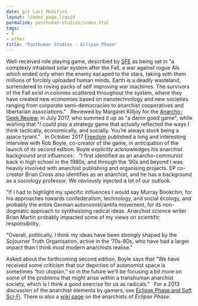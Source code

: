 ```yaml
---
date: git Last Modified
layout: libdoc_page.liquid
permalink: posthuman-studios/index.html
tags:
- E
- other
title: "Posthuman Studios - Eclipse Phase"
---
```


Well-received role  playing game, described by <a href="http://www.sf-encyclopedia.com/entry/eclipse_phase">SFE</a> as being set in "a complexly inhabited solar system after the Fall, a war  against rogue AIs which ended only when the enemy escaped to the stars, taking  with them millions of forcibly uploaded human minds. Earth is a deadly  wasteland, surrendered to roving packs of self improving war machines. The  survivors of the Fall exist in colonies scattered throughout the system, where  they have created new economies based on nanotechnology and new societies  ranging from corporate semi-democracies to anarchist cooperatives and  libertarian associations."
 
Reviewed by Margaret  Killjoy for the <a href="http://www.anarchogeekreview.com/video-games/endless-space-and-why-cant-we-have-anarchist-strategy-games">Anarcho-Geek Review</a>, in July 2017, who summed it up as "a damn good game",  while wishing that "I could play a strategy game that actually reflected the ways I think  tactically, economically, and socially. You’re always stuck being a space  tyrant."
 
In October 2017 <a href="https://freedomnews.org.uk/interview-eclipse-phase-the-anarchist-rpg/">Freedom</a> published a long and interesting interview with Rob Boyle, co-creator of the game, in  anticipation of the launch of its second edition. Boyle explicitly acknowledges  his anarchist background and influences:
 
"I first identified as an anarcho-communist back  in high school in the 1980s, and through the ’90s and beyond I was heavily  involved with anarchist publishing and organising projects. EP co-creator Brian  Cross also identifies as an anarchist, and he has a background as a sociology  professor. We obviously injected a lot of our outlook.

"If I had to highlight my specific influences I  would say Murray Bookchin, for his approaches towards confederalism, technology,  and social ecology, and probably the entire German autonomist/antifa movement,  for its non-dogmatic approach to synthesising radical ideas. Anarchist science  writer Brian Martin probably impacted some of my views on scientific  responsibility.

"Overall, politically, I think my ideas have been  strongly shaped by the Sojourner Truth Organisation, active in the ’70s-80s, who  have had a larger impact than I think most modern anarchists realise."

Asked about the forthcoming second edition, Boyle says  that "We have received some criticism that our depiction of autonomist space is  sometimes “too utopian,” so in the future we’ll be focusing a bit more on some  of the problems that might arise within a transhuman anarchist society, which is  I think a good exercise for us as radicals."
 
For a 2013 discussion  of the anarchist elements by gamers, see <a href="https://forum.rpg.net/showthread.php?690902-Eclipse-Phase-and-Soft-SciFi">Eclipse Phase and Soft Sci-Fi</a>. There is also a <a href="http://eclipse-phase.wikispaces.com/Anarchists">wiki page</a> on the anarchists of _Eclipse Phase_.